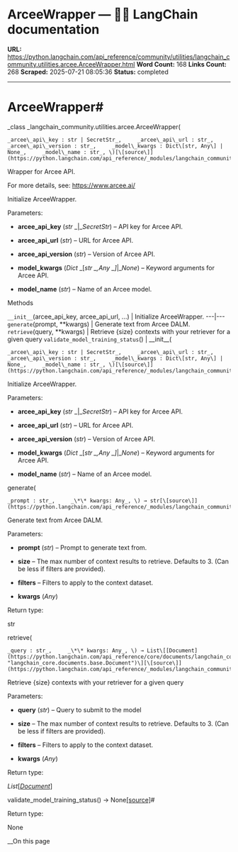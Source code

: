 # ArceeWrapper — 🦜🔗 LangChain  documentation

**URL:** https://python.langchain.com/api_reference/community/utilities/langchain_community.utilities.arcee.ArceeWrapper.html
**Word Count:** 168
**Links Count:** 268
**Scraped:** 2025-07-21 08:05:36
**Status:** completed

---

# ArceeWrapper\#

_class _langchain\_community.utilities.arcee.ArceeWrapper\(

    _arcee\_api\_key : str | SecretStr_,     _arcee\_api\_url : str_,     _arcee\_api\_version : str_,     _model\_kwargs : Dict\[str, Any\] | None_,     _model\_name : str_, \)[\[source\]](https://python.langchain.com/api_reference/_modules/langchain_community/utilities/arcee.html#ArceeWrapper)\#     

Wrapper for Arcee API.

For more details, see: <https://www.arcee.ai/>

Initialize ArceeWrapper.

Parameters:     

  * **arcee\_api\_key** \(_str_ _|__SecretStr_\) – API key for Arcee API.

  * **arcee\_api\_url** \(_str_\) – URL for Arcee API.

  * **arcee\_api\_version** \(_str_\) – Version of Arcee API.

  * **model\_kwargs** \(_Dict_ _\[__str_ _,__Any_ _\]__|__None_\) – Keyword arguments for Arcee API.

  * **model\_name** \(_str_\) – Name of an Arcee model.

Methods

`__init__`\(arcee\_api\_key, arcee\_api\_url, ...\) | Initialize ArceeWrapper.   ---|---   `generate`\(prompt, \*\*kwargs\) | Generate text from Arcee DALM.   `retrieve`\(query, \*\*kwargs\) | Retrieve \{size\} contexts with your retriever for a given query   `validate_model_training_status`\(\) |       \_\_init\_\_\(

    _arcee\_api\_key : str | SecretStr_,     _arcee\_api\_url : str_,     _arcee\_api\_version : str_,     _model\_kwargs : Dict\[str, Any\] | None_,     _model\_name : str_, \)[\[source\]](https://python.langchain.com/api_reference/_modules/langchain_community/utilities/arcee.html#ArceeWrapper.__init__)\#     

Initialize ArceeWrapper.

Parameters:     

  * **arcee\_api\_key** \(_str_ _|__SecretStr_\) – API key for Arcee API.

  * **arcee\_api\_url** \(_str_\) – URL for Arcee API.

  * **arcee\_api\_version** \(_str_\) – Version of Arcee API.

  * **model\_kwargs** \(_Dict_ _\[__str_ _,__Any_ _\]__|__None_\) – Keyword arguments for Arcee API.

  * **model\_name** \(_str_\) – Name of an Arcee model.

generate\(

    _prompt : str_,     _\*\* kwargs: Any_, \) → str[\[source\]](https://python.langchain.com/api_reference/_modules/langchain_community/utilities/arcee.html#ArceeWrapper.generate)\#     

Generate text from Arcee DALM.

Parameters:     

  * **prompt** \(_str_\) – Prompt to generate text from.

  * **size** – The max number of context results to retrieve. Defaults to 3. \(Can be less if filters are provided\).

  * **filters** – Filters to apply to the context dataset.

  * **kwargs** \(_Any_\)

Return type:     

str

retrieve\(

    _query : str_,     _\*\* kwargs: Any_, \) → List\[[Document](https://python.langchain.com/api_reference/core/documents/langchain_core.documents.base.Document.html#langchain_core.documents.base.Document "langchain_core.documents.base.Document")\][\[source\]](https://python.langchain.com/api_reference/_modules/langchain_community/utilities/arcee.html#ArceeWrapper.retrieve)\#     

Retrieve \{size\} contexts with your retriever for a given query

Parameters:     

  * **query** \(_str_\) – Query to submit to the model

  * **size** – The max number of context results to retrieve. Defaults to 3. \(Can be less if filters are provided\).

  * **filters** – Filters to apply to the context dataset.

  * **kwargs** \(_Any_\)

Return type:     

_List_\[[_Document_](https://python.langchain.com/api_reference/core/documents/langchain_core.documents.base.Document.html#langchain_core.documents.base.Document "langchain_core.documents.base.Document")\]

validate\_model\_training\_status\(\) → None[\[source\]](https://python.langchain.com/api_reference/_modules/langchain_community/utilities/arcee.html#ArceeWrapper.validate_model_training_status)\#     

Return type:     

None

__On this page